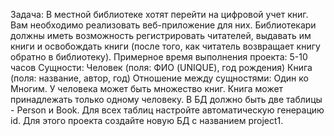 
Задача: 
В местной библиотеке хотят перейти на цифровой учет книг. Вам
необходимо реализовать веб-приложение для них. Библиотекари
должны иметь возможность регистрировать читателей, выдавать им
книги и освобождать книги (после того, как читатель возвращает
книгу обратно в библиотеку).
Примерное время выполнения проекта: 5-10 часов
Сущности: 
Человек (поля: ФИО (UNIQUE), год рождения)
Книга (поля: название, автор, год)
Отношение между сущностями: Один ко Многим.
У человека может быть множество книг. Книга может принадлежать
только одному человеку.
В БД должно быть две таблицы - Person и Book. Для всех таблиц
настройте автоматическую генерацию id.
Для этого проекта создайте новую БД с названием project1.
